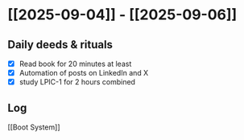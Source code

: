# [[2025-09-04]] -  [[2025-09-06]]

## Daily deeds & rituals


- [x] Read book for 20 minutes at least
- [x] Automation of posts on LinkedIn and X
- [x] study LPIC-1 for 2 hours combined

## Log

[[Boot System]]
